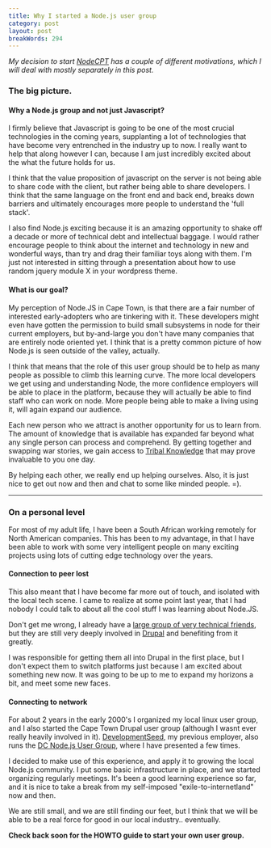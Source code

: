 ```yaml
---
title: Why I started a Node.js user group
category: post
layout: post
breakWords: 294
---
```


_My decision to start [NodeCPT](http://nodecpt.github.com) has a couple of different motivations, which I will deal with mostly separately in this post._

### The big picture.

#### Why a Node.js group and not just Javascript? 

I firmly believe that Javascript is going to be one of the most crucial technologies in the coming years, supplanting a lot of technologies that have become very entrenched in the industry up to now. I really want to help that along however I can, because I am just incredibly excited about the what the future holds for us.
  
I think that the value proposition of javascript on the server is not being able to share code with the client, but rather being able to share developers. I think that the same language on the front end and back end, breaks down barriers and ultimately encourages more people to understand the 'full stack'.

I also find Node.js exciting because it is an amazing opportunity to shake off a decade or more of technical debt and intellectual baggage. I would rather encourage people to think about the internet and technology in new and wonderful ways, than try and drag their familiar toys along with them. I'm just not interested in sitting through a presentation about how to use random jquery module X in your wordpress theme.

<!--more-->

#### What is our goal?

My perception of Node.JS in Cape Town, is that there are a fair number of interested early-adopters who are tinkering with it. These developers might even have gotten the permission to build small subsystems in node for their current employers, but by-and-large you don't have many companies that are entirely node oriented yet. I think that is a pretty common picture of how Node.js is seen outside of the valley, actually.

I think that means that the role of this user group should be to help as many people as possible to climb this learning curve. The more local developers we get using and understanding Node, the more confidence employers will be able to place in the platform, because they will actually be able to find staff who can work on node. More people being able to make a living using it, will again expand our audience.

Each new person who we attract is another opportunity for us to learn from. The amount of knowledge that is available has expanded far beyond what any single person can process and comprehend. By getting together and swapping war stories, we gain access to [Tribal Knowledge](http://en.wikipedia.org/wiki/Tribal_knowledge) that may prove invaluable to you one day.

By helping each other, we really end up helping ourselves.
Also, it is just nice to get out now and then and chat to some like minded people. =).

<hr class='soften' />

### On a personal level

For most of my adult life, I have been a South African working remotely for North American companies. This has been to my advantage, in that I have been able to work with some very intelligent people on many exciting projects using lots of cutting edge technology over the years.

#### Connection to peer lost

This also meant that I have become far more out of touch, and isolated with the local tech scene. I came to realize at some point last year, that I had nobody I could talk to about all the cool stuff I was learning about Node.JS.

Don't get me wrong, I already have a [large group of very technical friends](http://telamenta.com/), but they are still very deeply involved in [Drupal](http://drupal.org) and benefiting from it greatly.

I was responsible for getting them all into Drupal in the first place, but I don't expect them to switch platforms just because I am excited about something new now. It was going to be up to me to expand my horizons a bit, and meet some new faces.

#### Connecting to network

For about 2 years in the early 2000's I organized my local linux user group, and I also started the Cape Town Drupal user group (although I wasnt ever really heavily involved in it). [DevelopmentSeed](http://developmentseed.org), my previous employer, also runs the [DC Node.js User Group](http://nodedc.github.com), where I have presented a few times.

I decided to make use of this experience, and apply it to growing the local Node.js community. I put some basic infrastructure in place, and we started organizing regularly meetings. It's been a good learning experience so far, and it is nice to take a break from my self-imposed "exile-to-internetland" now and then.

We are still small, and we are still finding our feet, but I think that we will be able to be a real force for good in our local industry.. eventually.


<strong>Check back soon for the HOWTO guide to start your own user group.</strong>

